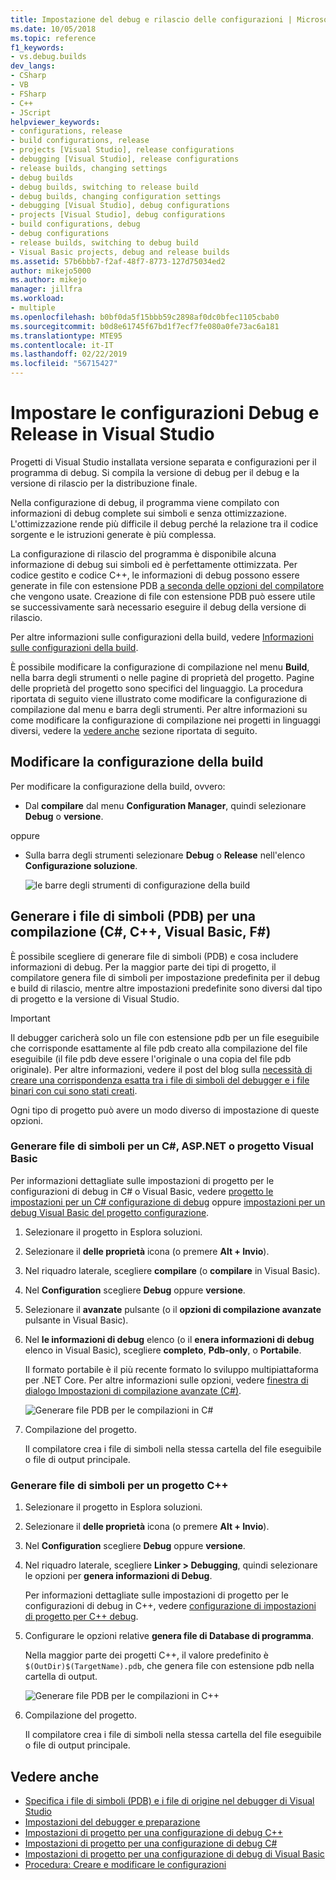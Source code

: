 ```yaml
---
title: Impostazione del debug e rilascio delle configurazioni | Microsoft Docs
ms.date: 10/05/2018
ms.topic: reference
f1_keywords:
- vs.debug.builds
dev_langs:
- CSharp
- VB
- FSharp
- C++
- JScript
helpviewer_keywords:
- configurations, release
- build configurations, release
- projects [Visual Studio], release configurations
- debugging [Visual Studio], release configurations
- release builds, changing settings
- debug builds
- debug builds, switching to release build
- debug builds, changing configuration settings
- debugging [Visual Studio], debug configurations
- projects [Visual Studio], debug configurations
- build configurations, debug
- debug configurations
- release builds, switching to debug build
- Visual Basic projects, debug and release builds
ms.assetid: 57b6bbb7-f2af-48f7-8773-127d75034ed2
author: mikejo5000
ms.author: mikejo
manager: jillfra
ms.workload:
- multiple
ms.openlocfilehash: b0bf0da5f15bbb59c2898af0dc0bfec1105cbab0
ms.sourcegitcommit: b0d8e61745f67bd1f7ecf7fe080a0fe73ac6a181
ms.translationtype: MTE95
ms.contentlocale: it-IT
ms.lasthandoff: 02/22/2019
ms.locfileid: "56715427"
---
```

# <a name="set-debug-and-release-configurations-in-visual-studio"></a>Impostare le configurazioni Debug e Release in Visual Studio

Progetti di Visual Studio installata versione separata e configurazioni per il programma di debug. Si compila la versione di debug per il debug e la versione di rilascio per la distribuzione finale.

Nella configurazione di debug, il programma viene compilato con informazioni di debug complete sui simboli e senza ottimizzazione. L'ottimizzazione rende più difficile il debug perché la relazione tra il codice sorgente e le istruzioni generate è più complessa.

La configurazione di rilascio del programma è disponibile alcuna informazione di debug sui simboli ed è perfettamente ottimizzata. Per codice gestito e codice C++, le informazioni di debug possono essere generate in file con estensione PDB [a seconda delle opzioni del compilatore](#BKMK_symbols_release) che vengono usate. Creazione di file con estensione PDB può essere utile se successivamente sarà necessario eseguire il debug della versione di rilascio.

Per altre informazioni sulle configurazioni della build, vedere [Informazioni sulle configurazioni della build](../ide/understanding-build-configurations.md).

È possibile modificare la configurazione di compilazione nel menu **Build**, nella barra degli strumenti o nelle pagine di proprietà del progetto. Pagine delle proprietà del progetto sono specifici del linguaggio. La procedura riportata di seguito viene illustrato come modificare la configurazione di compilazione dal menu e barra degli strumenti. Per altre informazioni su come modificare la configurazione di compilazione nei progetti in linguaggi diversi, vedere la [vedere anche](#see-also) sezione riportata di seguito.

## <a name="change-the-build-configuration"></a>Modificare la configurazione della build

Per modificare la configurazione della build, ovvero:

* Dal **compilare** dal menu **Configuration Manager**, quindi selezionare **Debug** o **versione**.

oppure

* Sulla barra degli strumenti selezionare **Debug**  o **Release** nell'elenco **Configurazione soluzione**.

  ![le barre degli strumenti di configurazione della build](../debugger/media/toolbarbuildconfiguration.png "ToolbarBuildConfiguration")

## <a name="BKMK_symbols_release"></a>Generare i file di simboli (PDB) per una compilazione (C#, C++, Visual Basic, F#)

È possibile scegliere di generare file di simboli (PDB) e cosa includere informazioni di debug. Per la maggior parte dei tipi di progetto, il compilatore genera file di simboli per impostazione predefinita per il debug e build di rilascio, mentre altre impostazioni predefinite sono diversi dal tipo di progetto e la versione di Visual Studio.

> [!IMPORTANT]
> Il debugger caricherà solo un file con estensione pdb per un file eseguibile che corrisponde esattamente al file pdb creato alla compilazione del file eseguibile (il file pdb deve essere l'originale o una copia del file pdb originale). Per altre informazioni, vedere il post del blog sulla [necessità di creare una corrispondenza esatta tra i file di simboli del debugger e i file binari con cui sono stati creati](https://blogs.msdn.microsoft.com/jimgries/2007/07/06/why-does-visual-studio-require-debugger-symbol-files-to-exactly-match-the-binary-files-that-they-were-built-with/).

Ogni tipo di progetto può avere un modo diverso di impostazione di queste opzioni.

### <a name="generate-symbol-files-for-a-c-aspnet-or-visual-basic-project"></a>Generare file di simboli per un C#, ASP.NET o progetto Visual Basic

Per informazioni dettagliate sulle impostazioni di progetto per le configurazioni di debug in C# o Visual Basic, vedere [progetto le impostazioni per un C# configurazione di debug](../debugger/project-settings-for-csharp-debug-configurations.md) oppure [impostazioni per un debug Visual Basic del progetto configurazione](../debugger/project-settings-for-a-visual-basic-debug-configuration.md).

1. Selezionare il progetto in Esplora soluzioni.

2. Selezionare il **delle proprietà** icona (o premere **Alt + Invio**).

3. Nel riquadro laterale, scegliere **compilare** (o **compilare** in Visual Basic).

4. Nel **Configuration** scegliere **Debug** oppure **versione**.

5. Selezionare il **avanzate** pulsante (o il **opzioni di compilazione avanzate** pulsante in Visual Basic).

6. Nel **le informazioni di debug** elenco (o il **enera informazioni di debug** elenco in Visual Basic), scegliere **completo**, **Pdb-only**, o **Portabile**.

   Il formato portabile è il più recente formato lo sviluppo multipiattaforma per .NET Core. Per altre informazioni sulle opzioni, vedere [finestra di dialogo Impostazioni di compilazione avanzate (C#)](../ide/reference/advanced-build-settings-dialog-box-csharp.md).

   ![Generare file PDB per le compilazioni in C# ](../debugger/media/dbg_project_properties_pdb_csharp.png "GeneratePDBsForCSharp")

7. Compilazione del progetto.

   Il compilatore crea i file di simboli nella stessa cartella del file eseguibile o file di output principale.

### <a name="generate-symbol-files-for-a-c-project"></a>Generare file di simboli per un progetto C++

1. Selezionare il progetto in Esplora soluzioni.

2. Selezionare il **delle proprietà** icona (o premere **Alt + Invio**).

3. Nel **Configuration** scegliere **Debug** oppure **versione**.

4. Nel riquadro laterale, scegliere **Linker > Debugging**, quindi selezionare le opzioni per **genera informazioni di Debug**.

   Per informazioni dettagliate sulle impostazioni di progetto per le configurazioni di debug in C++, vedere [configurazione di impostazioni di progetto per C++ debug](../debugger/project-settings-for-a-cpp-debug-configuration.md).

5. Configurare le opzioni relative **genera file di Database di programma**.

   Nella maggior parte dei progetti C++, il valore predefinito è `$(OutDir)$(TargetName).pdb`, che genera file con estensione pdb nella cartella di output.

   ![Generare file PDB per le compilazioni in C++](../debugger/media/dbg_project_properties_pdb_cplusplus.png "GeneratePDBsforCPlusPlus")

6. Compilazione del progetto.

   Il compilatore crea i file di simboli nella stessa cartella del file eseguibile o file di output principale.

## <a name="see-also"></a>Vedere anche

- [Specifica i file di simboli (PDB) e i file di origine nel debugger di Visual Studio](../debugger/specify-symbol-dot-pdb-and-source-files-in-the-visual-studio-debugger.md)<br/>
- [Impostazioni del debugger e preparazione](../debugger/debugger-settings-and-preparation.md)<br/>
- [Impostazioni di progetto per una configurazione di debug C++](../debugger/project-settings-for-a-cpp-debug-configuration.md)<br/>
- [Impostazioni di progetto per una configurazione di debug C#](../debugger/project-settings-for-csharp-debug-configurations.md)<br/>
- [Impostazioni di progetto per una configurazione di debug di Visual Basic](../debugger/project-settings-for-a-visual-basic-debug-configuration.md)<br/>
- [Procedura: Creare e modificare le configurazioni](../ide/how-to-create-and-edit-configurations.md)
